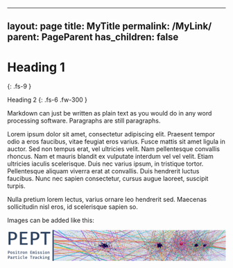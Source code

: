 [//]: # (This is a comment)

---
layout: page
title: MyTitle
permalink: /MyLink/
parent: PageParent
has_children: false
---

# Heading 1
{: .fs-9 }

Heading 2
{: .fs-6 .fw-300 }

Markdown can just be written as plain text as you would do in any word processing software. Paragraphs are still paragraphs.

Lorem ipsum dolor sit amet, consectetur adipiscing elit. Praesent tempor odio a eros faucibus, vitae feugiat eros varius. 
Fusce mattis sit amet ligula in auctor. Sed non tempus erat, vel ultricies velit. Nam pellentesque convallis rhoncus. 
Nam et mauris blandit ex vulputate interdum vel vel velit. Etiam ultricies iaculis scelerisque. Duis nec varius ipsum, 
in tristique tortor. Pellentesque aliquam viverra erat at convallis. Duis hendrerit luctus faucibus. Nunc nec sapien 
consectetur, cursus augue laoreet, suscipit turpis.

Nulla pretium lorem lectus, varius ornare leo hendrerit sed. Maecenas sollicitudin nisl eros, id scelerisque sapien so.

Images can be added like this:

[![PEPT Logo](https://github.com/uob-positron-imaging-centre/misc-hosting/blob/master/logo.png?raw=true)](https://github.com/uob-positron-imaging-centre/pept)